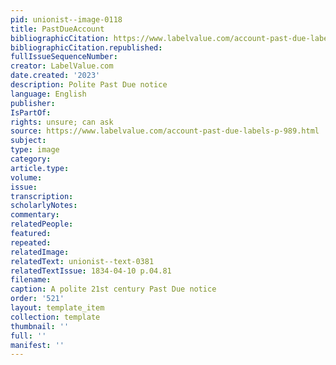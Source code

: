 ```yaml
---
pid: unionist--image-0118
title: PastDueAccount
bibliographicCitation: https://www.labelvalue.com/account-past-due-labels-p-989.html
bibliographicCitation.republished: 
fullIssueSequenceNumber: 
creator: LabelValue.com
date.created: '2023'
description: Polite Past Due notice
language: English
publisher: 
IsPartOf: 
rights: unsure; can ask
source: https://www.labelvalue.com/account-past-due-labels-p-989.html
subject: 
type: image
category: 
article.type: 
volume: 
issue: 
transcription: 
scholarlyNotes: 
commentary: 
relatedPeople: 
featured: 
repeated: 
relatedImage: 
relatedText: unionist--text-0381
relatedTextIssue: 1834-04-10 p.04.81
filename: 
caption: A polite 21st century Past Due notice
order: '521'
layout: template_item
collection: template
thumbnail: ''
full: ''
manifest: ''
---
```

